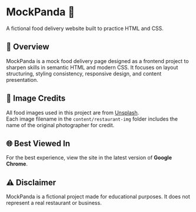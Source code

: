 # MockPanda 🍱  
A fictional food delivery website built to practice HTML and CSS.

## 🚀 Overview  
MockPanda is a mock food delivery page designed as a frontend project to sharpen skills in semantic HTML and modern CSS. It focuses on layout structuring, styling consistency, responsive design, and content presentation.

## 📸 Image Credits  
All food images used in this project are from [Unsplash](https://unsplash.com).  
Each image filename in the `content/restaurant-img` folder includes the name of the original photographer for credit.

## 🌐 Best Viewed In  
For the best experience, view the site in the latest version of **Google Chrome**.

## ⚠️ Disclaimer  
MockPanda is a fictional project made for educational purposes. It does not represent a real restaurant or business.
